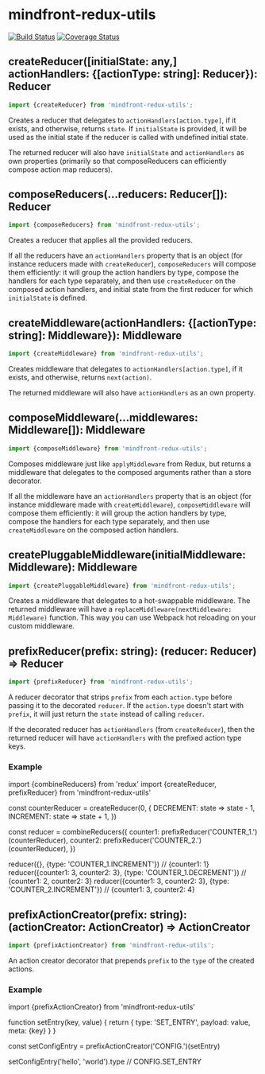 # mindfront-redux-utils

[![Build Status](https://travis-ci.org/jcoreio/redux-utils.svg?branch=master)](https://travis-ci.org/jcoreio/redux-utils)
[![Coverage Status](https://coveralls.io/repos/github/jcoreio/redux-utils/badge.svg?branch=master)](https://coveralls.io/github/jcoreio/redux-utils?branch=master)

## createReducer([initialState: any,] actionHandlers: {[actionType: string]: Reducer}): Reducer
```js
import {createReducer} from 'mindfront-redux-utils';
```

Creates a reducer that delegates to `actionHandlers[action.type]`, if it exists, and otherwise, returns `state`.
If `initialState` is provided, it will be used as the initial state if the reducer is called with undefined
initial state.

The returned reducer will also have `initialState` and `actionHandlers` as own properties (primarily so that
composeReducers can efficiently compose action map reducers).

## composeReducers(...reducers: Reducer[]): Reducer
```js
import {composeReducers} from 'mindfront-redux-utils';
```

Creates a reducer that applies all the provided reducers.

If all the reducers have an `actionHandlers` property that is an object (for instance reducers made with 
`createReducer`), `composeReducers` will compose them efficiently: it will group the action handlers by type, 
compose the handlers for each type separately, and then use `createReducer` on the composed action handlers, 
and initial state from the first reducer for which `initialState` is defined.

## createMiddleware(actionHandlers: {[actionType: string]: Middleware}): Middleware
```js
import {createMiddleware} from 'mindfront-redux-utils';
```

Creates middleware that delegates to `actionHandlers[action.type]`, if it exists, and otherwise, 
returns `next(action)`.

The returned middleware will also have `actionHandlers` as an own property.

## composeMiddleware(...middlewares: Middleware[]): Middleware
```js
import {composeMiddleware} from 'mindfront-redux-utils';
```

Composes middleware just like `applyMiddleware` from Redux, but returns a middleware that delegates to the
composed arguments rather than a store decorator.

If all the middleware have an `actionHandlers` property that is an object (for instance middleware made with
`createMiddleware`), `composeMiddleware` will compose them efficiently: it will group the action handlers by
type, compose the handlers for each type separately, and then use `createMiddleware` on the composed action
handlers.

## createPluggableMiddleware(initialMiddleware: Middleware): Middleware
```js
import {createPluggableMiddleware} from 'mindfront-redux-utils';
```

Creates a middleware that delegates to a hot-swappable middleware.  The returned middleware will have a
`replaceMiddleware(nextMiddleware: Middleware)` function.  This way you can use Webpack hot reloading on
your custom middleware.

## prefixReducer(prefix: string): (reducer: Reducer) => Reducer
```js
import {prefixReducer} from 'mindfront-redux-utils';
```

A reducer decorator that strips `prefix` from each `action.type` before passing it to the decorated `reducer`.
If the `action.type` doesn't start with `prefix`, it will just return the `state` instead of calling `reducer`.

If the decorated reducer has `actionHandlers` (from `createReducer`), then the returned reducer will have
`actionHandlers` with the prefixed action type keys.

### Example
import {combineReducers} from 'redux'
import {createReducer, prefixReducer} from 'mindfront-redux-utils'

const counterReducer = createReducer(0, {
  DECREMENT: state => state - 1,
  INCREMENT: state => state + 1,
})

const reducer = combineReducers({
  counter1: prefixReducer('COUNTER_1.')(counterReducer),
  counter2: prefixReducer('COUNTER_2.')(counterReducer),
})

reducer({}, {type: 'COUNTER_1.INCREMENT'}) // {counter1: 1}
reducer({counter1: 3, counter2: 3}, {type: 'COUNTER_1.DECREMENT'}) // {counter1: 2, counter2: 3}
reducer({counter1: 3, counter2: 3}, {type: 'COUNTER_2.INCREMENT'}) // {counter1: 3, counter2: 4}

## prefixActionCreator(prefix: string): (actionCreator: ActionCreator) => ActionCreator
```js
import {prefixActionCreator} from 'mindfront-redux-utils';
```

An action creator decorator that prepends `prefix` to the `type` of the created actions.

### Example
import {prefixActionCreator} from 'mindfront-redux-utils'

function setEntry(key, value) {
  return {
    type: 'SET_ENTRY',
    payload: value,
    meta: {key}
  }
}

const setConfigEntry = prefixActionCreator('CONFIG.')(setEntry)

setConfigEntry('hello', 'world').type // CONFIG.SET_ENTRY

